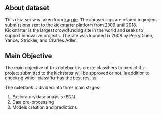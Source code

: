 <h2>About dataset</h2>

This data set was taken from [kaggle](https://www.kaggle.com/kemical/kickstarter-projects). The dataset logs are related to project submissions sent to the [kickstarter](https://www.kickstarter.com/) platform from 2009 until 2018. Kickstarter is the largest crowdfunding site in the world and seeks to support innovative projects. The site was founded in 2008 by Perry Chen, Yancey Strickler, and Charles Adler.



<h2>Main Objective</h2>

The main objective of this notebook is create classifiers to predict if a project submitted to the kickstater will be approved or not. In addition to checking which classifier has the best results.

The notebook is divided into three main stages:
1. Exploratory data analysis (EDA)
2. Data pre-processing
3. Models creation and predictions
